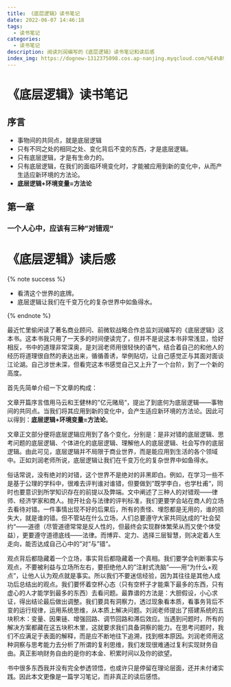 ```yaml
---
title: 《底层逻辑》读书笔记
date: 2022-06-07 14:46:18
tags:
  - 读书笔记
categories:
  - 读书笔记
description: 阅读刘润编写的《底层逻辑》读书笔记和读后感
index_img: https://dognew-1312375098.cos.ap-nanjing.myqcloud.com/%E4%B9%A6%2F104%20-%20M8Ojkx6.jpg
---
```


# 《底层逻辑》读书笔记

## 序言

+ 事物间的共同点，就是底层逻辑
+ 只有不同之处的相同之处、变化背后不变的东西，才是底层逻辑。
+ 只有底层逻辑，才是有生命力的。
+ 只有底层逻辑，在我们的面临环境变化时，才能被应用到新的变化中，从而产生适应新环境的方法论。
+ **底层逻辑+环境变量=方法论**

## 第一章

### 一个人心中，应该有三种”对错观“

# 《底层逻辑》读后感

{% note success %}

+ 看清这个世界的底牌。
+ 底层逻辑让我们在千变万化的复杂世界中如鱼得水。

{% endnote %}

最近忙里偷闲读了著名商业顾问、前微软战略合作总监刘润编写的《底层逻辑》这本书。这本书我只用了一天多的时间便读完了，但并不是说这本书非常浅显，恰好相反，书中的道理非常深奥，是刘润老师用很轻快的语气，结合着自己的和他人的经历将道理很自然的表达出来，循循善诱，举例贴切，让自己感觉正与其面对面谈江论湖。自己涉世未深，但看完这本书感觉自己又上升了一个台阶，到了一个新的高度。

首先先简单介绍一下文章的构成：

文章开篇序言借用马云和王健林的”亿元赌局“，提出了到底何为底层逻辑——事物间的共同点。当我们将其应用到新的变化中，会产生适应新环境的方法论。因此可以得到：**底层逻辑+环境变量=方法论**。

文章正文部分便将底层逻辑应用到了各个变化，分别是：是非对错的底层逻辑、思考问题的底层逻辑、个体进化的底层逻辑、理解他人的底层逻辑、社会写作的底层逻辑。由此可见，底层逻辑并不局限于商业世界，而是能应用到生活的各个领域中。正如刘润老师所说，底层逻辑让我们在千变万化的复杂世界中如鱼得水。

俗话常说，没有绝对的对错，这个世界不是绝对的非黑即白。例如，在学习一些不是基于公理的学科中，很难去评判谁对谁错，但要做到”既学李白，也学杜甫“，同时也要意识到所学知识存在的前提以及弊端。文中阐述了三种人的对错观——律师、经济学家和商人。抛开社会与法律的评判标准，我们更要学会站在商人的立场去看待对错。一件事情出现不好的后果后，所有的责怪、埋怨都是无用的，谁的损失大，就是谁的错。但不管站在什么立场，人们总要遵守大家共同达成的”社会契约“——道德（尽管道德常常是反人性的，但最终会实现群体繁荣从而又使个体受益），更要遵守道德底线——法律。而博弈、定力、选择三层智慧，则决定着人生走向，能否达成自己心中的”对“与”错“。

观点背后都隐藏着一个立场，事实背后都隐藏着一个真相。我们要学会判断事实与观点，不要被利益与立场所左右，要拒绝他人的”注射式洗脑”——用“为什么+观点”，让他人认为观点就是事实。所以我们不要迷信经验，因为其往往是其他人成功后总结出的观点。我们要怀着空杯心态（只有空杯子才能乘下最多的东西，只有虚心的人才能学到最多的东西）去看问题。最靠谱的方法是：大胆假设，小心求证，得出结论最后做出调整。我们要具有洞察力，透过现象看本质，看事务背后不变的运行规律，运用系统思维，从本质上解决问题。刘润老师提出了搭建系统的五块积木：变量、因果链、增强回路、调节回路和滞后效应。当遇到问题时，所有的解决方案都藏在这五块积木里，这就要求我们具备洞察的能力。在思考问题时，我们不应满足于表面的解释，而是应不断地往下追溯，找到根本原因。刘润老师用这种洞察与思考能力去分析了所谓的复利思维，我们发现很难通过复利实现财务自由。真正影响财务自由的是你的本金、积累时间以及你的欲望。

书中很多东西我并没有完全参透领悟，也或许只是停留在理论层面，还并未付诸实践。因此本文更像是一篇学习笔记，而非真正的读后感悟。


